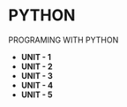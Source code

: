 # PYTHON

PROGRAMING WITH PYTHON

* **UNIT - 1**
* **UNIT - 2**
* **UNIT - 3**
* **UNIT - 4**
* **UNIT - 5**


